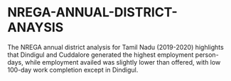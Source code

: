 # NREGA-ANNUAL-DISTRICT-ANAYSIS
The NREGA annual district analysis for Tamil Nadu (2019-2020) highlights that Dindigul and Cuddalore generated the highest employment person-days, while employment availed was slightly lower than offered, with low 100-day work completion except in Dindigul.
